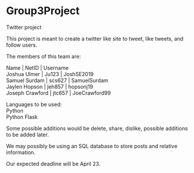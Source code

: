# Group3Project
Twitter project

This project is meant to create a twitter like site to tweet, like tweets, and follow users.

The members of this team are:

Name            |  NetID  |  Username  \
Joshua Ulmer    | Ju123   | JoshSE2019\
Samuel Surdam   | scs627  | SamuelSurdam\
Jaylen Hopson   | jeh857  | hopsonj19\
Joseph Crawford | jtc657  | JoeCrawford99 

Languages to be used:\
Python\
Python Flask

Some possible additions would be delete, share, dislike, possible additions to be added later.

We may possibly be using an SQL database to store posts and relative information.

Our expected deadline will be April 23.
